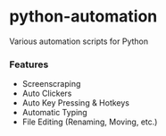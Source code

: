 # python-automation
Various automation scripts for Python

### Features
- Screenscraping
- Auto Clickers
- Auto Key Pressing & Hotkeys
- Automatic Typing
- File Editing (Renaming, Moving, etc.)
